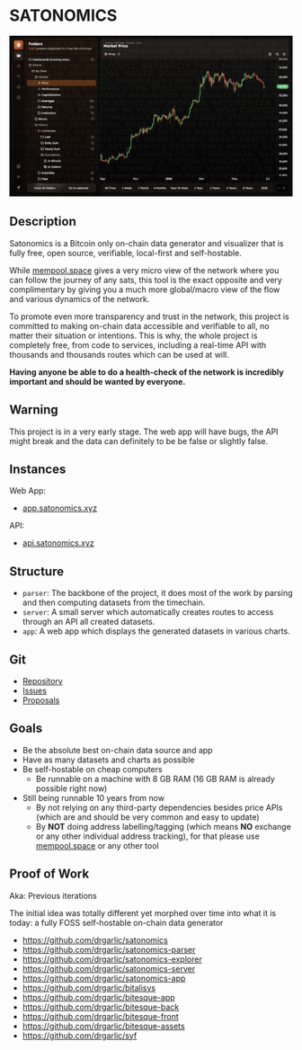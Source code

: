 # SATONOMICS

![Image of the Satonomics Web App](./assets/latest.jpg)

## Description

Satonomics is a Bitcoin only on-chain data generator and visualizer that is fully free, open source, verifiable, local-first and self-hostable.

While [mempool.space](https://mempool.space) gives a very micro view of the network where you can follow the journey of any sats, this tool is the exact opposite and very complimentary by giving you a much more global/macro view of the flow and various dynamics of the network.

To promote even more transparency and trust in the network, this project is committed to making on-chain data accessible and verifiable to all, no matter their situation or intentions. This is why, the whole project is completely free, from code to services, including a real-time API with thousands and thousands routes which can be used at will.

**Having anyone be able to do a health-check of the network is incredibly important and should be wanted by everyone.**

## Warning

This project is in a very early stage. The web app will have bugs, the API might break and the data can definitely to be be false or slightly false.

## Instances

Web App:
- [app.satonomics.xyz](https://app.satonomics.xyz)

API:
- [api.satonomics.xyz](https://api.satonomics.xyz)

## Structure

- `parser`: The backbone of the project, it does most of the work by parsing and then computing datasets from the timechain.
- `server`: A small server which automatically creates routes to access through an API all created datasets.
- `app`: A web app which displays the generated datasets in various charts.

## Git

- [Repository](https://codeberg.org/satonomics/satonomics)
- [Issues](https://gitworkshop.dev/r/naddr1qq99xct5dahx7mtfvdesz9thwden5te0wp6hyurvv4ex2mrp0yhxxmmdqgsfw5dacngjlahye34krvgz7u0yghhjgk7gxzl5ptm9v6n2y3sn03srqsqqqaueek2h03/issues)
- [Proposals](https://gitworkshop.dev/r/naddr1qq99xct5dahx7mtfvdesz9thwden5te0wp6hyurvv4ex2mrp0yhxxmmdqgsfw5dacngjlahye34krvgz7u0yghhjgk7gxzl5ptm9v6n2y3sn03srqsqqqaueek2h03/proposals)

## Goals

- Be the absolute best on-chain data source and app
- Have as many datasets and charts as possible
- Be self-hostable on cheap computers
  - Be runnable on a machine with 8 GB RAM (16 GB RAM is already possible right now)
- Still being runnable 10 years from now
  - By not relying on any third-party dependencies besides price APIs (which are and should be very common and easy to update)
  - By **NOT** doing address labelling/tagging (which means **NO** exchange or any other individual address tracking), for that please use [mempool.space](https://mempool.space) or any other tool

## Proof of Work

Aka: Previous iterations

The initial idea was totally different yet morphed over time into what it is today: a fully FOSS self-hostable on-chain data generator

- https://github.com/drgarlic/satonomics
- https://github.com/drgarlic/satonomics-parser
- https://github.com/drgarlic/satonomics-explorer
- https://github.com/drgarlic/satonomics-server
- https://github.com/drgarlic/satonomics-app
- https://github.com/drgarlic/bitalisys
- https://github.com/drgarlic/bitesque-app
- https://github.com/drgarlic/bitesque-back
- https://github.com/drgarlic/bitesque-front
- https://github.com/drgarlic/bitesque-assets
- https://github.com/drgarlic/syf
